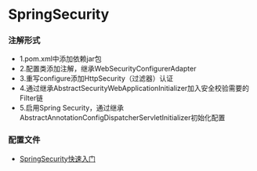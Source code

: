# SpringSecurity
### 注解形式
- 1.pom.xml中添加依赖jar包
- 2.配置类添加注解，继承WebSecurityConfigurerAdapter
- 3.重写configure添加HttpSecurity（过滤器）认证
- 4.通过继承AbstractSecurityWebApplicationInitializer加入安全校验需要的Filter链
- 5.启用Spring Security，通过继承AbstractAnnotationConfigDispatcherServletInitializer初始化配置

### 配置文件
- [SpringSecurity快速入门](https://www.jianshu.com/p/8212a559d633)
